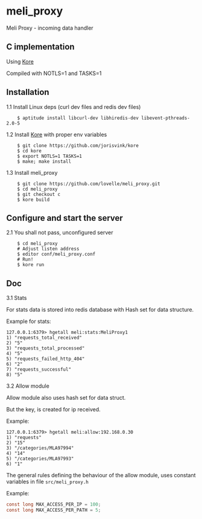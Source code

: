 meli_proxy
===
Meli Proxy - incoming data handler

C implementation
---

Using [Kore](https://github.com/jorisvink/kore)

Compiled with NOTLS=1 and TASKS=1


Installation
----

1.1 Install Linux deps (curl dev files and redis dev files)

```
	$ aptitude install libcurl-dev libhiredis-dev libevent-pthreads-2.0-5
```

1.2 Install [Kore](https://github.com/jorisvink/kore#building-kore) with proper env variables

```
	$ git clone https://github.com/jorisvink/kore
	$ cd kore
	$ export NOTLS=1 TASKS=1
	$ make; make install
```

1.3 Install meli_proxy

```
	$ git clone https://github.com/lovelle/meli_proxy.git
	$ cd meli_proxy
	$ git checkout c
	$ kore build
```

Configure and start the server
----
2.1 You shall not pass, unconfigured server
```
    $ cd meli_proxy
    # Adjust listen address
    $ editor conf/meli_proxy.conf
    # Run!
    $ kore run
```

Doc
----

3.1 Stats

For stats data is stored into redis database with Hash set for data structure.

Example for stats:

```
127.0.0.1:6379> hgetall meli:stats:MeliProxy1
1) "requests_total_received"
2) "5"
3) "requests_total_processed"
4) "5"
5) "requests_failed_http_404"
6) "2"
7) "requests_successful"
8) "5"
```


3.2 Allow module

Allow module also uses hash set for data struct.

But the key, is created for ip received.

Example:

```
127.0.0.1:6379> hgetall meli:allow:192.168.0.30
1) "requests"
2) "15"
3) "/categories/MLA97994"
4) "14"
5) "/categories/MLA97993"
6) "1"

```

The general rules defining the behaviour of the allow module,
uses constant variables in file `src/meli_proxy.h`

Example:
```c
const long MAX_ACCESS_PER_IP = 100;
const long MAX_ACCESS_PER_PATH = 5;
```
